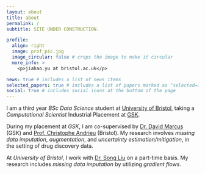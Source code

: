```yaml
---
layout: about
title: about
permalink: /
subtitle: SITE UNDER CONSTRUCTION.

profile:
  align: right
  image: prof_pic.jpg
  image_circular: false # crops the image to make it circular
  more_info: >
    <p>jiahao.yu at bristol.ac.uk</p>

news: true # includes a list of news items
selected_papers: true # includes a list of papers marked as "selected={true}"
social: true # includes social icons at the bottom of the page
---
```


I am a third year *BSc Data Science* student at [University of Bristol](https://bristol.ac.uk), taking a *Computational Scientist* Industrial Placement at [GSK](https://gsk.com).

During my placement at *GSK*, I am co-supervised by <ins>Dr. David Marcus</ins> (GSK) and <ins>Prof. Christophe Andrieu</ins> (Bristol). My research involves *missing data imputation*, *augmentation*, and *uncertainty estimation/mitigation*, in the setting of drug discovery data.

At *University of Bristol*, I work with <ins>Dr. Song Liu</ins> on a part-time basis. My research includes *missing data imputation* by utilizing *gradient flows*.